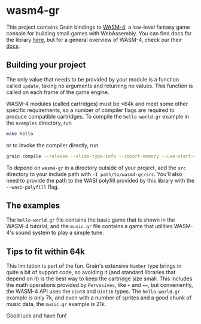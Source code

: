 # wasm4-gr

This project contains Grain bindings to [WASM-4](https://wasm4.org/), a low-level fantasy game console for building small games with WebAssembly. You can find docs for the library [here](https://ospencer.github.io/wasm4-gr/), but for a general overview of WASM-4, check our their [docs](https://wasm4.org/docs/).

## Building your project

The only value that needs to be provided by your module is a function called `update`, taking no arguments and returning no values. This function is called on each frame of the game engine.

WASM-4 modules (called cartridges) must be <64k and meet some other specific requirements, so a number of compiler flags are required to produce compatible cartridges. To compile the `hello-world.gr` example in the `examples` directory, run

```sh
make hello
```

or to invoke the compiler directly, run

```sh
grain compile --release --elide-type-info --import-memory --use-start-section --memory-base 8192 --initial-memory-pages 1 --maximum-memory-pages 1 --wasi-polyfill src/wasm4-wasi-polyfill.gr -I src examples/hello-world.gr
```

To depend on `wasm4-gr` in a directory outside of your project, add the `src` directory to your include path with `-I path/to/wasm4-gr/src`. You'll also need to provide the path to the WASI polyfill provided by this library with the `--wasi-polyfill` flag.

## The examples

The `hello-world.gr` file contains the basic game that is shown in the WASM-4 tutorial, and the `music.gr` file contains a game that utilities WASM-4's sound system to play a simple tune.

## Tips to fit within 64k

This limitation is part of the fun. Grain's extensive `Number` type brings in quite a bit of support code, so avoiding it (and standard libraries that depend on it) is the best way to keep the cartridge size small. This includes the math operations provided by `Pervasives`, like `+` and `==`, but conveniently, the WASM-4 API uses the `Uint8` and `Uint16` types. The `hello-world.gr` example is only 7k, and even with a number of sprites and a good chunk of music data, the `music.gr` example is 21k.

Good luck and have fun!
